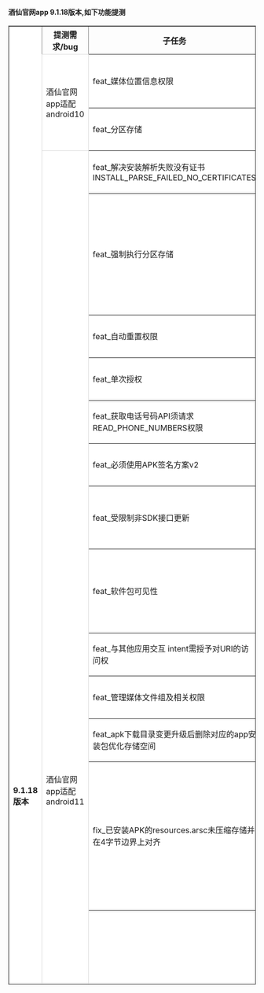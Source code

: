 

 <h4> 酒仙官网app 9.1.18版本,如下功能提测 </h4> 
 

<table border="1" cellpadding="0" cellspacing="0" width="50%" height="50%">
    <tr>
      <th style="background-color:#ffffff;" rowspan="23" align="left">9.1.18版本</th>
    </tr>
      	<tr>
    	    	<th>提测需求/bug</th>
    	    	<th>子任务</th>
    	    	<th>描述</th>
    	    	<th>变更影响范围</th>
    	    	<th rowspan="1">开发</th>
    	    	<th>产品</th>
    	    	<th>测试</th>
    	    	<th>完成</th>
    	    	<th>自测</th>
    	    	<th>编号</th>
    	    	<th>提测时间</th>
    	    	<th style="width:15px">提测分支</th>
      	</tr>
  <tr>
      <td rowspan="3" style="background-color:#ffffff;border-width:1px;border-style:solid;border-color:#d9d9d9;opacity:1" align="left"  >酒仙官网app适配android10</td>
  </tr>
    	<tr style="background-color:#ffffffff;">
    	  <td rowspan="1" align="left" translate="子任务">feat_媒体位置信息权限</td>
    	  <td translate="描述">       <pre>
如果您的应用以 Android 10（API 级别 29）或更高版本为目标平台，
且需要从照片中检索未编辑的 EXIF 元数据，
您则需要在应用的清单中声明 ACCESS_MEDIA_LOCATIONACCESS_MEDIA_LOCATION权限，
然后在运行时请求此权限</pre></td>
    	  <td translate="变更影响范围">    
拍酒标旋转图像</td>
    	  <td translate="开发">付玉光</td>
    	  <td translate="产品">周立新</td>
    	  <td translate="测试"></td>
    	  <td translate="完成">ok</td>
    	  <td translate="自测">ok</td>
        <td translate="编号">2023-11-07/17-17-26</td>
        <td translate="提测时间">2023-11-08/16:24:16</td>
        <td translate="提测分支" >feature/feature_preRelease_9.1.18</td>
    	</tr>
    	<tr style="background-color:#ffffffff;">
    	  <td rowspan="1" align="left" translate="子任务">feat_分区存储</td>
    	  <td translate="描述">       <pre>
此类应用只能访问外部存储空间上的应用专属目录，
以及本应用所创建的特定类型的媒体文件</pre></td>
    	  <td translate="变更影响范围">    
但经测试具有读写权限时也可正常往sd卡中读写图片数据</td>
    	  <td translate="开发">付玉光</td>
    	  <td translate="产品">周立新</td>
    	  <td translate="测试"></td>
    	  <td translate="完成">ok</td>
    	  <td translate="自测">ok</td>
        <td translate="编号">2023-11-08/09-10-43</td>
        <td translate="提测时间">2023-11-08/16:24:01</td>
        <td translate="提测分支" >feature/feature_preRelease_9.1.18</td>
    	</tr>
  <tr>
      <td rowspan="14" style="background-color:#ffffff;border-width:1px;border-style:solid;border-color:#d9d9d9;opacity:1" align="left"  >酒仙官网app适配android11</td>
  </tr>
    	<tr style="background-color:#ffffffff;">
    	  <td rowspan="1" align="left" translate="子任务">feat_解决安装解析失败没有证书INSTALL_PARSE_FAILED_NO_CERTIFICATES</td>
    	  <td translate="描述">       <pre></pre></td>
    	  <td translate="变更影响范围">    </td>
    	  <td translate="开发">付玉光</td>
    	  <td translate="产品">周立新</td>
    	  <td translate="测试"></td>
    	  <td translate="完成">ok</td>
    	  <td translate="自测">ok</td>
        <td translate="编号">2023-10-31/17-01-58</td>
        <td translate="提测时间">2023-11-08/16:25:04</td>
        <td translate="提测分支" >feature/feature_preRelease_9.1.18</td>
    	</tr>
    	<tr style="background-color:#ffffffff;">
    	  <td rowspan="1" align="left" translate="子任务">feat_强制执行分区存储</td>
    	  <td translate="描述">       <pre>读写权限将失效，
使用直接文件路径和原生库访问文件，
此类应用只能访问外部存储空间上的应用专属目录，
以及本应用所创建的特定类型的媒体文件</pre></td>
    	  <td translate="变更影响范围">    
1.app下载安装目录更换
2.头像存储位置变更
3.意见反馈选取并上传图片
4.评价晒单选取并上传图片
5.所有往sd卡上存数据的操作
6.图库选取图片
7.第3方库往sd卡写数据的情况，
但经测试具有读写权限时也可正常往sd卡中读写图片数据</td>
    	  <td translate="开发">付玉光</td>
    	  <td translate="产品">周立新</td>
    	  <td translate="测试"></td>
    	  <td translate="完成">ok</td>
    	  <td translate="自测">ok</td>
        <td translate="编号">2023-11-01/14-28-36</td>
        <td translate="提测时间">2023-11-08/16:24:53</td>
        <td translate="提测分支" >feature/feature_preRelease_9.1.18</td>
    	</tr>
    	<tr style="background-color:#ffffffff;">
    	  <td rowspan="1" align="left" translate="子任务">feat_自动重置权限</td>
    	  <td translate="描述">       <pre>
如果应用以 Android 11 或更高版本为目标平台并且数月未使用，
系统会通过自动重置用户已授予应用的运行时敏感权限来保护用户数据。</pre></td>
    	  <td translate="变更影响范围">    </td>
    	  <td translate="开发">付玉光</td>
    	  <td translate="产品">周立新</td>
    	  <td translate="测试"></td>
    	  <td translate="完成">ok</td>
    	  <td translate="自测">ok</td>
        <td translate="编号">2023-11-03/17-07-48</td>
        <td translate="提测时间">2023-11-08/16:27:14</td>
        <td translate="提测分支" >feature/feature_preRelease_9.1.18</td>
    	</tr>
    	<tr style="background-color:#ffffffff;">
    	  <td rowspan="1" align="left" translate="子任务">feat_单次授权</td>
    	  <td translate="描述">       <pre></pre></td>
    	  <td translate="变更影响范围">    </td>
    	  <td translate="开发">付玉光</td>
    	  <td translate="产品">周立新</td>
    	  <td translate="测试"></td>
    	  <td translate="完成">ok</td>
    	  <td translate="自测">ok</td>
        <td translate="编号">2023-11-03/17-10-18</td>
        <td translate="提测时间">2023-11-08/16:27:14</td>
        <td translate="提测分支" >feature/feature_preRelease_9.1.18</td>
    	</tr>
    	<tr style="background-color:#ffffffff;">
    	  <td rowspan="1" align="left" translate="子任务">feat_获取电话号码API须请求READ_PHONE_NUMBERS权限</td>
    	  <td translate="描述">       <pre></pre></td>
    	  <td translate="变更影响范围">    </td>
    	  <td translate="开发">付玉光</td>
    	  <td translate="产品">周立新</td>
    	  <td translate="测试"></td>
    	  <td translate="完成">ok</td>
    	  <td translate="自测">ok</td>
        <td translate="编号">2023-11-03/17-16-53</td>
        <td translate="提测时间">2023-11-08/16:26:02</td>
        <td translate="提测分支" >feature/feature_preRelease_9.1.18</td>
    	</tr>
    	<tr style="background-color:#ffffffff;">
    	  <td rowspan="1" align="left" translate="子任务">feat_必须使用APK签名方案v2</td>
    	  <td translate="描述">       <pre></pre></td>
    	  <td translate="变更影响范围">    </td>
    	  <td translate="开发">付玉光</td>
    	  <td translate="产品">周立新</td>
    	  <td translate="测试"></td>
    	  <td translate="完成">ok</td>
    	  <td translate="自测">ok</td>
        <td translate="编号">2023-11-03/17-33-19</td>
        <td translate="提测时间">2023-11-08/16:26:37</td>
        <td translate="提测分支" >feature/feature_preRelease_9.1.18</td>
    	</tr>
    	<tr style="background-color:#ffffffff;">
    	  <td rowspan="1" align="left" translate="子任务">feat_受限制非SDK接口更新</td>
    	  <td translate="描述">       <pre>
已使用veridex工具检测，
该工具无法检测到通过JNI实现的调用。
它只能检测到一部分通过反射实现的调用。
它对非活动代码路径的分析仅限于 API 级别的检查。
它只能在支持 SSE4.2 和 POPCNT 指令的机器上运行。</pre></td>
    	  <td translate="变更影响范围">    
项目中的反射方法</td>
    	  <td translate="开发">付玉光</td>
    	  <td translate="产品">周立新</td>
    	  <td translate="测试"></td>
    	  <td translate="完成">ok</td>
    	  <td translate="自测">ok</td>
        <td translate="编号">2023-11-03/17-46-12</td>
        <td translate="提测时间">2023-11-08/16:27:04</td>
        <td translate="提测分支" >feature/feature_preRelease_9.1.18</td>
    	</tr>
    	<tr style="background-color:#ffffffff;">
    	  <td rowspan="1" align="left" translate="子任务">feat_软件包可见性</td>
    	  <td translate="描述">       <pre>Android 11 更改了应用查询用户已在设备上安装的其他应用以及与之交互的方式</pre></td>
    	  <td translate="变更影响范围">    
项目中调用getInstalledApplications() 和
getInstalledPackages()的方法会受到影响，
请测试支付宝支付功能是否能正常使用</td>
    	  <td translate="开发">付玉光</td>
    	  <td translate="产品">周立新</td>
    	  <td translate="测试"></td>
    	  <td translate="完成">ok</td>
    	  <td translate="自测">ok</td>
        <td translate="编号">2023-11-03/17-47-26</td>
        <td translate="提测时间">2023-11-08/16:27:14</td>
        <td translate="提测分支" >feature/feature_preRelease_9.1.18</td>
    	</tr>
    	<tr style="background-color:#ffffffff;">
    	  <td rowspan="1" align="left" translate="子任务">feat_与其他应用交互 intent需授予对URI的访问权</td>
    	  <td translate="描述">       <pre></pre></td>
    	  <td translate="变更影响范围">    
修复从相册选取照片崩溃问题</td>
    	  <td translate="开发">付玉光</td>
    	  <td translate="产品">周立新</td>
    	  <td translate="测试"></td>
    	  <td translate="完成">ok</td>
    	  <td translate="自测">ok</td>
        <td translate="编号">2023-11-03/17-53-06</td>
        <td translate="提测时间">2023-11-09/15:16:28</td>
        <td translate="提测分支" >feature/feature_preRelease_9.1.18</td>
    	</tr>
    	<tr style="background-color:#ffffffff;">
    	  <td rowspan="1" align="left" translate="子任务">feat_管理媒体文件组及相关权限</td>
    	  <td translate="描述">       <pre></pre></td>
    	  <td translate="变更影响范围">    </td>
    	  <td translate="开发">付玉光</td>
    	  <td translate="产品">周立新</td>
    	  <td translate="测试"></td>
    	  <td translate="完成">ok</td>
    	  <td translate="自测">ok</td>
        <td translate="编号">2023-11-07/09-33-50</td>
        <td translate="提测时间">2023-11-08/16:27:14</td>
        <td translate="提测分支" >feature/feature_preRelease_9.1.18</td>
    	</tr>
    	<tr style="background-color:#ffffffff;">
    	  <td rowspan="1" align="left" translate="子任务">feat_apk下载目录变更升级后删除对应的app安装包优化存储空间</td>
    	  <td translate="描述">       <pre>
apk下载目录变更升级后删除对应的app安装包优化存储空间</pre></td>
    	  <td translate="变更影响范围">    
升级完app后，下次启动app后看应用数据包是否减小</td>
    	  <td translate="开发">付玉光</td>
    	  <td translate="产品">周立新</td>
    	  <td translate="测试"></td>
    	  <td translate="完成">ok</td>
    	  <td translate="自测">ok</td>
        <td translate="编号">2023-11-08/18-43-11</td>
        <td translate="提测时间">2023-11-08/16:27:14</td>
        <td translate="提测分支" >feature/feature_preRelease_9.1.18</td>
    	</tr>
    	<tr style="background-color:#ffffffff;">
    	  <td rowspan="1" align="left" translate="子任务">fix_已安装APK的resources.arsc未压缩存储并在4字节边界上对齐</td>
    	  <td translate="描述">       <pre>如果以 Android 11（API 级别 30）或更高版本为目标平台的应用包含压缩的resources.arsc文件
或者如果此文件未按4字节边界对齐，应用将无法安装。
如果存在其中任意一种情况，系统将无法对此文件进行内存映射。
无法进行内存映射的资源表必须读入RAM中的缓冲区，从而给系统造成不必要的内存压力，并大大增加设备的 RAM 使用量。</pre></td>
    	  <td translate="变更影响范围">    
安装到 安卓 11+ (API 级别 30) 机子未 4 字节对齐 或者 resources.arsc 被压缩了
报错: adb: failed to install xxx.apk:
Failure [-124: Failed parse during installPackageLI: Targeting R+ (version 30 and above)
requires the resources.arsc of installed APKs to be stored uncompressed
and aligned on a 4-byte boundary]</td>
    	  <td translate="开发">付玉光</td>
    	  <td translate="产品">周立新</td>
    	  <td translate="测试">赵亚彬</td>
    	  <td translate="完成">ok</td>
    	  <td translate="自测">ok</td>
        <td translate="编号">2023-11-10/17-14-47</td>
        <td translate="提测时间">2023-11-13/11:26:58</td>
        <td translate="提测分支" >feature/feature_preRelease_9.1.18</td>
    	</tr>
    	<tr style="background-color:#ffffffff;">
    	  <td rowspan="1" align="left" translate="子任务">feat_掌握shell编程if语句技巧</td>
    	  <td translate="描述">       <pre><p>此外，请务必查看<a
href="https://developer.android.google.cn/about/versions/11/behavior-changes-all?hl=zh-cn">对
Android 11 上运行的所有应用都有影响的行为变更</a>列表。</p>
<p>强制执行分区存储：对外部存储目录的访问仅限于应用专用目录，以及应用已创建的特定类型的媒体。
自动重置权限：如果用户几个月未与应用互动，系统会自动重置应用的敏感权限。
在后台访问位置信息的权限：用户必须转到系统设置，才能向应用授予在后台访问位置信息的权限。
软件包可见性：当应用查询设备上已安装应用的列表时，系统会过滤返回的列表。</p></pre></td>
    	  <td translate="变更影响范围">    
<p>此外，请务必查看<a
href="https://developer.android.google.cn/about/versions/11/behavior-changes-all?hl=zh-cn">对
Android 11 上运行的所有应用都有影响的行为变更</a>列表。</p>
<p>强制执行分区存储：对外部存储目录的访问仅限于应用专用目录，以及应用已创建的特定类型的媒体。
自动重置权限：如果用户几个月未与应用互动，系统会自动重置应用的敏感权限。
在后台访问位置信息的权限：用户必须转到系统设置，才能向应用授予在后台访问位置信息的权限。
软件包可见性：当应用查询设备上已安装应用的列表时，系统会过滤返回的列表。</p>
<figure>
<img src="/Users/fuyuguang/jiuxian_studio/doc/付玉光笔记/开发工具安装配置/pandoc/markdown转html/测试/掌握shell编程if语句技巧.assets/logo-wechat.png" alt="微信" />
<figcaption aria-hidden="true">微信</figcaption>
</figure>
<iframe src="./../2023-10-31--16-55-29_付玉光_Y_feat_酒仙官网app适配android11/子任务/2023-11-11--17-24-42_付玉光___feat_掌握shell编程if语句技巧/掌握shell编程if语句技巧.md" width="100%" height="500px"></iframe></td>
    	  <td translate="开发">付玉光</td>
    	  <td translate="产品">周立新</td>
    	  <td translate="测试"></td>
    	  <td translate="完成">ok</td>
    	  <td translate="自测">ok</td>
        <td translate="编号">2023-11-11/17-24-51</td>
        <td translate="提测时间">2023-11-11/17:26:07</td>
        <td translate="提测分支" >feature/feature_preRelease_9.1.18</td>
    	</tr>
  <tr>
      <td rowspan="2" style="background-color:#ffffff;border-width:1px;border-style:solid;border-color:#d9d9d9;opacity:1" align="left"  >android在拼团的二级商品详情页面返回列表页_页面会自动刷新</td>
  </tr>
    	<tr style="background-color:#ffffffff;">
    	  <td rowspan="1" align="left" translate="子任务">fix_android在拼团的二级商品详情页面返回列表页_页面会自动刷新</td>
    	  <td translate="描述">       <pre></pre></td>
    	  <td translate="变更影响范围">    </td>
    	  <td translate="开发">付玉光</td>
    	  <td translate="产品">周立新</td>
    	  <td translate="测试">赵亚彬</td>
    	  <td translate="完成">ok</td>
    	  <td translate="自测">ok</td>
        <td translate="编号">2023-11-02/17-31-37</td>
        <td translate="提测时间">2023-11-08/16:37:56</td>
        <td translate="提测分支" >feature/feature_preRelease_9.1.18</td>
    	</tr>
  <tr>
      <td rowspan="2" style="background-color:#ffffff;border-width:1px;border-style:solid;border-color:#d9d9d9;opacity:1" align="left"  >腾讯乐固支持在模拟器上运行</td>
  </tr>
    	<tr style="background-color:#ffffffff;">
    	  <td rowspan="1" align="left" translate="子任务">feat_腾讯乐固支持在模拟器上运行</td>
    	  <td translate="描述">       <pre>如果没有对应版本的测试机，开启模拟器进行测试</pre></td>
    	  <td translate="变更影响范围">    </td>
    	  <td translate="开发">付玉光</td>
    	  <td translate="产品">周立新</td>
    	  <td translate="测试"></td>
    	  <td translate="完成">ok</td>
    	  <td translate="自测">ok</td>
        <td translate="编号">2023-11-08/14-41-15</td>
        <td translate="提测时间">2023-11-11/17:12:33</td>
        <td translate="提测分支" >feature/feature_preRelease_9.1.18</td>
    	</tr>
</table>


  
